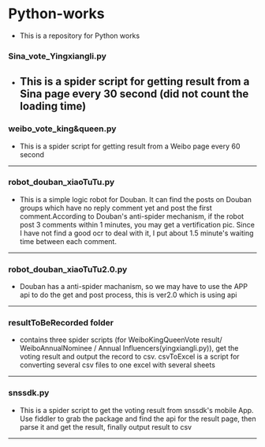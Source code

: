 # Python-works
* This is a repository for Python works

### Sina_vote_Yingxiangli.py   
* This is a spider script for getting result from a Sina page every 30 second (did not count the loading time)
  ---
### weibo_vote_king&queen.py  
* This is a spider script for getting result from a Weibo page every 60 second
---
### robot_douban_xiaoTuTu.py  
  * This is a simple logic robot for Douban. It can find the posts on Douban groups which have no reply comment yet and post the first comment.According to Douban's anti-spider mechanism, if the robot post 3 comments within 1 minutes, you may get a vertification pic. Since I have not find a good ocr to deal with it, I put about 1.5 minute's waiting time between each comment.
---
### robot_douban_xiaoTuTu2.0.py   
* Douban has a anti-spider machanism, so we may have to use the APP api to do the get and post process, this is ver2.0 which is using api
---
### resultToBeRecorded folder   
* contains three spider scripts (for WeiboKingQueenVote result/ WeiboAnnualNominee / Annual Influencers(yingxiangli.py)), get the voting result and output the record to csv. csvToExcel is a script for converting several csv files to one excel with several sheets
---
### snssdk.py   
  * This is a spider script to get the voting result from snssdk's mobile App. Use fiddler to grab the package and find the api for the result page, then parse it and get the result, finally output result to csv
---
